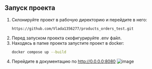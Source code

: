 ## Запуск проекта
1. Склонируйте проект в рабочую директорию и перейдите в него:
   ```sh
   https://github.com/Vlada1356277/products_orders_test.git
   ```
2. Перед запуском проекта скофигурируйте .env файл.
3. Находясь в папке проекта запустите проект в docker:
   ```sh
   docker compose up --build
   ```
4. Перейдите в документацию по http://0.0.0.0:8080 
![image](https://github.com/user-attachments/assets/71a7f93d-99d7-47bf-9534-8b093dfe7692)
